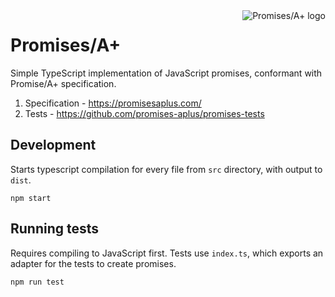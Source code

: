 <a href="https://promisesaplus.com/">
    <img src="https://promisesaplus.com/assets/logo-small.png" alt="Promises/A+ logo"
         title="Promises/A+ 1.0 compliant" align="right" />
</a>

# Promises/A+

Simple TypeScript implementation of JavaScript promises, conformant with Promise/A+ specification.

1. Specification - https://promisesaplus.com/
1. Tests - https://github.com/promises-aplus/promises-tests

## Development

Starts typescript compilation for every file from `src` directory, with output to `dist`.

```
npm start
```

## Running tests

Requires compiling to JavaScript first.
Tests use `index.ts`, which exports an adapter for the tests to create promises.

```
npm run test
```
